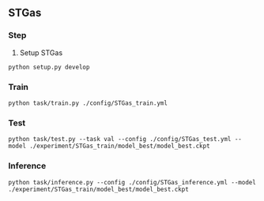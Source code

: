 ## STGas

### Step
1. Setup STGas
```shell script
python setup.py develop
```

### Train

```shell script
python task/train.py ./config/STGas_train.yml
```

### Test

```shell script
python task/test.py --task val --config ./config/STGas_test.yml --model ./experiment/STGas_train/model_best/model_best.ckpt
```

### Inference

```shell script
python task/inference.py --config ./config/STGas_inference.yml --model ./experiment/STGas_train/model_best/model_best.ckpt
```